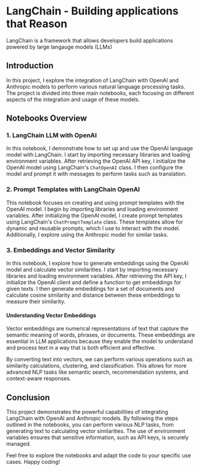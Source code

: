 # LangChain - Building applications that Reason

LangChain is a framework that allows developers build applications powered by large langauge models (LLMs)

## Introduction

In this project, I explore the integration of LangChain with OpenAI and Anthropic models to perform various natural language processing tasks. The project is divided into three main notebooks, each focusing on different aspects of the integration and usage of these models.

## Notebooks Overview

### 1. LangChain LLM with OpenAI

In this notebook, I demonstrate how to set up and use the OpenAI language model with LangChain. I start by importing necessary libraries and loading environment variables. After retrieving the OpenAI API key, I initialize the OpenAI model using LangChain's `ChatOpenAI` class. I then configure the model and prompt it with messages to perform tasks such as translation.

### 2. Prompt Templates with LangChain OpenAI

This notebook focuses on creating and using prompt templates with the OpenAI model. I begin by importing libraries and loading environment variables. After initializing the OpenAI model, I create prompt templates using LangChain's `ChatPromptTemplate` class. These templates allow for dynamic and reusable prompts, which I use to interact with the model. Additionally, I explore using the Anthropic model for similar tasks.

### 3. Embeddings and Vector Similarity

In this notebook, I explore how to generate embeddings using the OpenAI model and calculate vector similarities. I start by importing necessary libraries and loading environment variables. After retrieving the API key, I initialize the OpenAI client and define a function to get embeddings for given texts. I then generate embeddings for a set of documents and calculate cosine similarity and distance between these embeddings to measure their similarity.

#### Understanding Vector Embeddings

Vector embeddings are numerical representations of text that capture the semantic meaning of words, phrases, or documents. These embeddings are essential in LLM applications because they enable the model to understand and process text in a way that is both efficient and effective. 

By converting text into vectors, we can perform various operations such as similarity calculations, clustering, and classification. This allows for more advanced NLP tasks like semantic search, recommendation systems, and context-aware responses.

## Conclusion

This project demonstrates the powerful capabilities of integrating LangChain with OpenAI and Anthropic models. By following the steps outlined in the notebooks, you can perform various NLP tasks, from generating text to calculating vector similarities. The use of environment variables ensures that sensitive information, such as API keys, is securely managed.

Feel free to explore the notebooks and adapt the code to your specific use cases. Happy coding!
